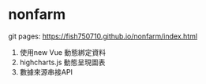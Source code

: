 # nonfarm

git pages: https://fish750710.github.io/nonfarm/index.html

1. 使用new Vue 動態綁定資料
2. highcharts.js 動態呈現圖表
3. 數據來源串接API
